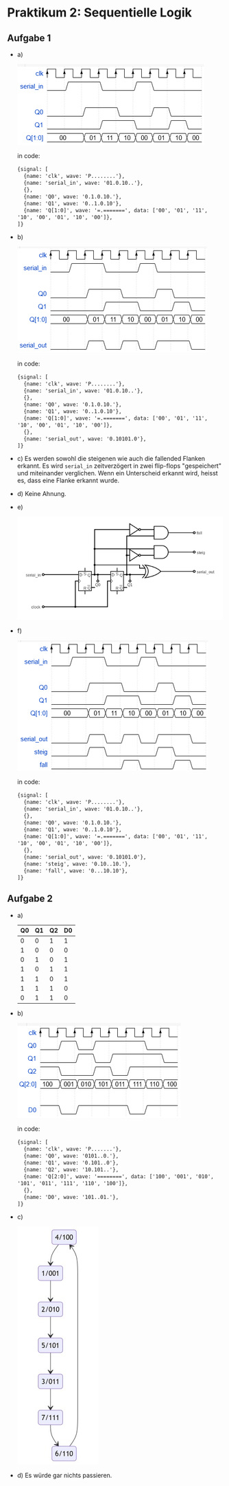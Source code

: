 # Praktikum 2: Sequentielle Logik

## Aufgabe 1

- a)

  ![](praktikum_2_aufgabe_1_a.png)

  in code:

  ```
  {signal: [
    {name: 'clk', wave: 'P........'},
    {name: 'serial_in', wave: '01.0.10..'},
    {},
    {name: 'Q0', wave: '0.1.0.10.'},
    {name: 'Q1', wave: '0..1.0.10'},
    {name: 'Q[1:0]', wave: '=.=======', data: ['00', '01', '11', '10', '00', '01', '10', '00']},
  ]}
  ```

- b)

  ![](praktikum_2_aufgabe_1_b.png)

  in code:

  ```
  {signal: [
    {name: 'clk', wave: 'P........'},
    {name: 'serial_in', wave: '01.0.10..'},
    {},
    {name: 'Q0', wave: '0.1.0.10.'},
    {name: 'Q1', wave: '0..1.0.10'},
    {name: 'Q[1:0]', wave: '=.=======', data: ['00', '01', '11', '10', '00', '01', '10', '00']},
    {},
    {name: 'serial_out', wave: '0.10101.0'},
  ]}
  ```

- c) Es werden sowohl die steigenen wie auch die fallended Flanken erkannt. Es wird `serial_in` zeitverzögert in zwei flip-flops "gespeichert" und miteinander verglichen. Wenn ein Unterscheid erkannt wird, heisst es, dass eine Flanke erkannt wurde.

- d) Keine Ahnung.

- e)

  ![](praktikum_2_aufgabe_1_e.png)

- f)

  ![](praktikum_2_aufgabe_1_f.png)

  in code:

  ```
  {signal: [
    {name: 'clk', wave: 'P........'},
    {name: 'serial_in', wave: '01.0.10..'},
    {},
    {name: 'Q0', wave: '0.1.0.10.'},
    {name: 'Q1', wave: '0..1.0.10'},
    {name: 'Q[1:0]', wave: '=.=======', data: ['00', '01', '11', '10', '00', '01', '10', '00']},
    {},
    {name: 'serial_out', wave: '0.10101.0'},
    {name: 'steig', wave: '0.10..10.'},
    {name: 'fall', wave: '0...10.10'},
  ]}
  ```

## Aufgabe 2

- a)

  |Q0|Q1|Q2|D0|
  |- |- |- |- |
  |0 |0 |1 |1 |
  |1 |0 |0 |0 |
  |0 |1 |0 |1 |
  |1 |0 |1 |1 |
  |1 |1 |0 |1 |
  |1 |1 |1 |0 |
  |0 |1 |1 |0 |

- b)

  ![](praktikum_2_aufgabe_2_b.png)

  in code:

  ```
  {signal: [
    {name: 'clk', wave: 'P.......'},
    {name: 'Q0', wave: '0101..0.'},
    {name: 'Q1', wave: '0.101..0'},
    {name: 'Q2', wave: '10.101..'},
    {name: 'Q[2:0]', wave: '========', data: ['100', '001', '010', '101', '011', '111', '110', '100']},
    {},
    {name: 'D0', wave: '101..01.'},
  ]}
  ```

- c)

  ![](praktikum_2_aufgabe_2_c.jpeg)

- d) Es würde gar nichts passieren.
